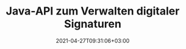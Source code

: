 ---
############################# Static ############################
layout: "product"
date: 2021-04-27T09:31:06+03:00
draft: false

product: "Signature"
product_tag: "signature"
platform: "Java"
platform_tag: "java"

############################# Head ############################
head_title: "Java Digital Signature API, Hinzufügen von eSignatur zu PDF Word Excel Image"
head_description: "Java-API für digitale Signaturen. Elektronische Signaturbibliothek zum digitalen Signieren von PDF-, Microsoft Word-, Excel-Tabellen, PowerPoint-Präsentationen und Bilddokumentformaten."

############################# Header ############################
title: "Java-API zum Verwalten digitaler Signaturen"
description: "Verwalten Sie die eSignatur von Bildern, QR-Codes, Barcodes, Metadaten, Text- und Stempeltypen in Java-Anwendungen zum Signieren von Bildern und digitalen Dokumentdateiformaten."
button:
    enable: true

############################# SubMenu ############################
submenu:
    enable: true
    
    left:
        img_alt: "GroupDocs.Signature for Java"
        image: "/border/groupdocs-signature-java.svg"
        product: "GroupDocs.Signature"
        platform: "Java"

    middle:
        button:
            # button loop
            - link: "#overview"
              text: "Überblick"

            # button loop
            - link: "#features"
              text: "Merkmale"

            # button loop
            - link: "#support"
              text: "Support"

            # button loop
            - link: "https://products.groupdocs.app/signature"
              text: "Live Demo"

            # button loop
            - link: "https://purchase.groupdocs.com/pricing/signature/java"
              text: "Preisgestaltung"

    right:
        link_download: "https://downloads.groupdocs.com/signature"
        link_learn: "https://docs.groupdocs.com/signature/java/"
        link_buy: "https://purchase.groupdocs.com"

############################# Überblick ############################
overview:
    enable: true
    content: |
      GroupDocs.Signature for Java API unterstützt Sie bei der Entwicklung von Java-Anwendungen mit Funktionen für elektronische Signaturen, um digitale Dokumente in unterstützten Formaten zu signieren, ohne externe Software installieren zu müssen. Es unterstützt die Manipulation und Verwaltung verschiedener Arten von elektronischen Signaturen wie Bild, Barcode, QR-Code, Stempel, Text, optische und Metadaten. Alle Ihre elektronischen Geschäftsdokumente wie Microsoft Office Word, PowerPoint-Präsentationen, Excel-Tabellen, Bilder und PDF-Dateien können digital signiert werden, indem Sie Signatureigenschaften anpassen, z. Schatten, Abmessungen, Ausrichtung und mehr nach Ihren Wünschen. Die digitale Signaturbibliothek ist einfach und leichtgewichtig und besteht aus einer einzigen DLL-Datei, die problemlos in eine neue oder eine vorhandene Java-Anwendung integriert werden kann.

      Über GroupDocs.Signature for Java API können Sie alle registrierten Zertifikate aus dem System laden oder vorhandene Signaturen mit einer einfachen und erweiterten Suche finden. Die Optionen zum Arbeiten mit passwortgeschützten Dokumenten, das Festlegen gemeinsamer Signatureigenschaften (Textgröße, Deckkraft, Drehung, Überprüfung, Schriftarteigenschaften, Farboptionen, Seitenzahl, Breite, oben, links usw.) und die Unterstützung der Implementierung verschiedener eSignatur-Typen machen es zu einer zuverlässigen E-Signaturen-Verwaltungslösung für digitale Dokumente.

      GroupDocs.Signature for Java ist mit allen Java-Versionen kompatibel und unterstützt gängige Betriebssysteme (Windows, Linux, MacOS), die Java-Runtime ausführen können
    tabs:
      enable: true     
      
      ## TAB ONE ##
      tab_one:
        description: |
          Nachfolgend finden Sie eine Übersicht über GroupDocs.Signature für Java:

        right:
          enable: true
          icon: "fab fa-html5"
          title: "Signaturtypen"
          content: |
            * Textsignatur
            * Bildsignatur
            * Digitale Signaturen
            * QR-Code-Signatur
            * Barcode-Signatur
            * Stempel Unterschrift
            * Formularfeld-Signatur
      
      ## TAB TWO ##
      tab_two:
        description: |
          Die Java-API für elektronische Signaturen unterstützt [Dokumentdateiformate](https://docs.groupdocs.com/signature/java/supported-document-formats/) wie unten aufgeführt.

        left:
          enable: true
          table:
            # table loop
            - title: "Microsoft Office"
              content: |
                * **Word:** DOC, DOCX, DOCM, DOT, DOTX, DOTM, RTF, TXT
                * **Excel:** XLS, XLSX, XLSM, XLSB, XLTM, XLT, XLTM, XLTX, XLAM, SXC, SpreadsheetML
                * **PowerPoint:** PPT, PPTX, PPS, PPSX, PPSM, POT, POTM, POTX, PPTM

        right:
          enable: true
          table:
            # table loop
            - title: "Images & Andere Formate"
              content: |
                * **Bilder**: JPG, BMP, PNG, TIFF, GIF, DCM, WEBP
                * **OpenDocument**: ODT, OTT, OTS, ODS, ODP, OTP, ODG
                * **JPEG2000**: JP2, JPF, JPX, J2K, J2C, JPM
                * **Metadateien**: EMF, WMF, CMX
                * **Tragbar**: PDF
                * **Skalierbare Vektorgrafiken**: CDR, SVG
                * **Adobe Photoshop**: PSD
                * **Andere**: DJVU

      ## TAB THREE ##
      tab_three:
        description: |
          GroupDocs.Signature for Java unterstützt das Folgen Betriebssysteme, Frameworks & Paketmanager:
        
        left:
          enable: true
          table:
            # table loop
            - icon: "fab fa-windows"
              title: "Betriebssysteme"
              content: |
                * Microsoft Windows Desktop
                * Microsoft Windows Server
                * Linux
                * MacOS

            # table loop
            - icon: "fas fa-code"
              title: "Unterstützte Frameworks"
              content: |
                * Java 7 (1.7) und höher

        right:
          enable: true
          table:
            # table loop
            - icon: "fas fa-cogs"
              title: "Entwicklungsumgebungen"
              content: |
                * NetBeans
                * IntelliJ IDEA
                * Eclipse
            # table loop
            - icon: "fas fa-tools"
              title: "Build-Automatisierungstool"
              content: |
                * Maven

############################# Merkmale ############################
features:
    enable: true
    title: "GroupDocs.Signature for Java Merkmale"

    feature:
      # feature loop
      - icon: "fas fa-copy"
        content: "Elektronische Signaturen aus unterstützten Dokumentformaten erstellen, lesen, ändern, ausblenden und löschen"

      # feature loop
      - icon: "fas fa-eye"
        content: "Zugriff auf ein signiertes Dokument aus Stream, relativem Pfad oder absolutem Pfad"
      
      # feature loop
      - icon: "fas fa-file-powerpoint"
        content: "Fügen Sie Textsignatur als Anmerkung, Aufkleber, Bild zu PDF-Dateien hinzu und konfigurieren Sie auch Stil und Farbe"

      # feature loop
      - icon: "fas fa-code"
        content: "Signieren Sie PDF-Dokumente, Bilddateien und erhalten Sie die Ausgabe in einem anderen Dateiformat"

      # feature loop
      - icon: "fas fa-cloud"
        content: "Signieren Sie Bilder digital mit Textsignatur als Wasserzeichen und fügen Sie Transparenz, Rotation zur eSignatur hinzu"

      # feature loop
      - icon: "fas fa-remove-format"
        content: "Durchsuchen Sie Zertifikate und signieren Sie Microsoft Word-, Excel- und PDF-Dokumente mit digitalen Zertifikaten"

      # feature loop
      - icon: "fas fa-comment-slash"
        content: "Signieren Sie Textverarbeitungsdokumentformate mit nativen Textwasserzeichen"

      # feature loop
      - icon: "fas fa-location-arrow"
        content: "Verwenden Sie QR-Code, Barcode, um Word-, Slide-, Cell-, PDF- und Bilddateien zu signieren"

      # feature loop
      - icon: "fas fa-border-all"
        content: "Configure & Apply Stempel Unterschrifts to Secure Supported File Formats"

      # feature loop
      - icon: "fas fa-wrench"
        content: "Einrichten und Zuweisen von Bildsignaturen zu Dokumenten, Tabellenkalkulationen, Präsentationen, Bildern und PDF-Dateien"

      # feature loop
      - icon: "fas fa-columns"
        content: "Signatureigenschaften konfigurieren, z. B. Aussehen und Verhalten, Ränder, Ausrichtung usw."

      # feature loop
      - icon: "fas fa-file-word"
        content: "Wenden Sie eine digitale Signatur auf ein passwortgeschütztes Dokument an"

      # feature loop
      - icon: "fas fa-envelope"
        content: "Führen Sie eine Textüberprüfung von PDF-Dokumenten mit dem Signatur-Handler durch"

      # feature loop
      - icon: "fas fa-print"
        content: "Digitale Überprüfung von Word-, Cell- und PDF-Dokumenten mit .CER- und .PFX-Zertifikatscontainern"

      # feature loop
      - icon: "fas fa-file-archive"
        content: "Geben Sie verschiedene Maßeinheitstypen (z. B. Millimeter, Pixel usw.) für PDF-Textsignaturen an"

      # feature loop
      - icon: "fas fa-lock"
        content: "Dokumentinformationen über Datei oder URL abrufen – Formularfeldsignaturen zu PDF-Dokumenten hinzufügen"

      # feature loop
      - icon: "fas fa-file-code"
        content: "Fügen Sie dem QR-Code benutzerdefiniertes Datenobjekt, eingebettete VCard, E-Mail, EPC, MeCard oder Event-Objekt hinzu"
      
      # feature loop
      - icon: "fas fa-fill-drip"
        content: "Wenden Sie verschiedene Pinselstile auf Signaturen an, z. B. Verlaufs-, Radial-, Vollton- und Texturpinsel"

      # feature loop
      - icon: "fas fa-file-excel"
        content: "Unterschreiben Sie das Dokument, das sich auf FTP oder Azure Cloud Storage befindet"

      # feature loop
      - icon: "fas fa-heading"
        content: "Legen Sie die Textausrichtung in Formen für Dokumente, Folien, Bilder und PDF-Dateien fest"

      # feature loop
      - icon: "fas fa-project-diagram"
        content: "PowerPoint-Präsentationsdokumente suchen, überprüfen und digital signieren"

      # feature loop
      - icon: "fas fa-cube"
        content: "Place Signature using Pixels in Cell Documents & Text Positioning for Stempel Unterschrifts"

      # feature loop
      - icon: "fab fa-uncharted"
        content: "Rechteckige Stempelunterschrift mit abgerundeten Ecken implementieren"

       # feature loop
      - icon: "fab fa-uncharted"
        content: "Erweitern Sie Barcode- und QR-Code-Signaturen mit Bilddateninhalten"

       # feature loop
      - icon: "fab fa-uncharted"
        content: "Fügen Sie verschlüsselte Metadatensignaturen hinzu, während Sie mit Signier- und Suchoptionen arbeiten"

       # feature loop
      - icon: "fab fa-uncharted"
        content: "Betten Sie benutzerdefinierte Objekte in Metadaten-Signaturen in Word, Excel und Präsentationen ein"

    more_feature:
      # more_feature_loop
      - title: "eSignaturen einfach konfigurieren und anwenden"
        content: |
          GroupDocs.Signature for Java API ermöglicht das Konfigurieren und Hinzufügen von eSignaturen zu unterstützten Dokumentformaten. Das folgende Codebeispiel zeigt, wie einfach es ist, eine Textsignatur auf eine PDF-Datei anzuwenden:
          
          ```java
          Signature signature = new Signature("sample.pdf");

          TextSignOptions options = new TextSignOptions("John Smith");
          // Signaturposition festlegen
          options.setLeft(100);
          options.setTop(100);
          
          // Unterschriftsrechteck setzen
          options.setWidth(100);
          options.setHeight(30);

          // Stellen Sie Textfarbe und Schriftart ein
          options.setForeColor(Color.RED);
          SignatureFont signatureFont = new SignatureFont();
          signatureFont.setSize(12);
          signatureFont.setFamilyName("Comic Sans MS");
          options.setFont(signatureFont);
          options.setSignatureImplementation(TextSignatureImplementation.Sticker)

          // Dokument zur Datei signieren
          signature.sign("sample_signed.pdf", options);
          ```
      # more_feature_loop
      - title: "Unterstützte Barcode-Codierungstypen für elektronische Signaturen"
        content: |
          Mit GroupDocs.Signature for Java API können Sie Barcode- und QR-Code-Signaturen auf unterstützte Dateiformate anwenden. GroupDocs.Signature für Java unterstützt eine große Auswahl an Barcode-Codierungstypen, um den meisten Anforderungen gerecht zu werden. Zu den unterstützten Barcode-Codierungstypen gehören Code 11, Code 128, Code 16K/32, Databar Codes, GS1 Codeblock, ISBN, ISMN, ISSN, ITF16, Pdf147, EAN8, EAN13, EAN14, UPCA, UPCE, ITF14, Code39 Standard und Code39 erweitert.

          In ähnlicher Weise können Sie mit GroupDocs.Signature for Java API QR-Code-Typen wie QR, Aztec und Data Matrix verwenden. Zu den unterstützten QR-Code-Codierungstypen gehören Aztec, DataMatrix, GS1 DataMatrix und GS1 QR.

      # more_feature_loop
      - title: "Suchen Sie nach Signaturen und Zertifikaten"
        content: |
          Über GroupDocs.Signature for Java API können Sie QR-Code- und Barcode-Signaturen in allen Dokumenten, Präsentationen, Tabellenkalkulationen, Bildern sowie PDF-Dateien suchen und das Suchergebnis abrufen. Sie können auch benutzerdefinierte Datenobjekte aus mit QR-Code-Signatur signierten Dokumenten sowie Standard-VCards und E-Mail-Objekte aus mit QR-Code signierten Dokumenten durchsuchen. Die Überprüfung des verschlüsselten Textes von QR-Code-Signaturen sowie die Suche nach Metadaten-Signaturen in PDF-Dokumenten wird ebenfalls unterstützt. Wenden Sie zusätzliche Suchkriterien für digitale Signaturen von Words & Cells-Dokumenten an. 

          Die Suchoption ist auch für Metadaten-Signaturen für Word-Dokumente, Folien und Tabellenkalkulationen verfügbar, während die Formularfeldsuche für PDF-Dokumente verfügbar ist.

      # more_feature_loop
      - title: "Konfigurieren Sie eSignatur-Eigenschaften"
        content: |
          Um die UX von Endbenutzern zu verbessern, bietet GroupDocs.Signature for Java API viele Eigenschaften, die ziemlich einfach konfiguriert werden können. Sie können Schriftart- und Farboptionen (Hintergrundfarbe, Vordergrundfarbe, Fett, Kursiv, Unterstrichen, Schriftfamilie, Schriftgröße usw.), Hintergrund- und Rahmenoptionen (Hintergrundfarbe, Hintergrundtransparenz, Rahmenfarbe, Rahmenstrichstil, Rahmenstärke, Randtransparenz etc.), Signaturränder (Links, Oben, Breite, Höhe, Padding etc.) und Setup Bildsignaturbereich & Signaturausrichtung (Horizontale Ausrichtung, Vertikale Ausrichtung etc.).

############################# Support ############################
support:
    enable: true

############################# Solutions ############################
solutions:
    enable: true
    title: "GroupDocs.Signature bietet APIs zum Anzeigen von Dokumenten für andere beliebte Entwicklungsumgebungen"

    solution:
        # solution loop
        - img_alt: "GroupDocs.Signature for .NET"
          image: "/border/groupdocs-signature-net.svg"
          product: "GroupDocs.Signature"
          platform: ".NET"
          link: "/signature/net/"

############################# Back to top ###############################
back_to_top:
  enable: true
---
